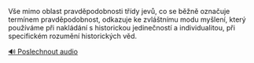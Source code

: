 
Vše mimo oblast pravděpodobnosti třídy jevů, co se běžně označuje termínem pravděpodobnost, odkazuje ke zvláštnímu modu myšlení, který používáme při nakládání s historickou jedinečností a individualitou, při specifickém rozumění historických věd.

[🔊 Poslechnout audio](/data/7-paragraphs/audio/chapter_29/para_008-Ve-mimo-oblast-pravdpodobnosti-tdy-jev-co-se.mp3)
